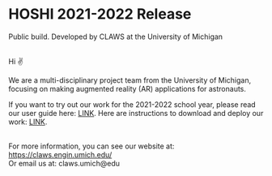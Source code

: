 # HOSHI 2021-2022 Release
Public build. Developed by CLAWS at the University of Michigan <br /><br />


Hi ✌<br />

We are a multi-disciplinary project team from the University of Michigan, focusing on making augmented reality (AR) applications for astronauts. 

If you want to try out our work for the 2021-2022 school year, please read our user guide here: [LINK](https://github.com/CLAWS-UMICH/HOSHI-2021-2022-Release/blob/main/HOSHI%20User%20Guide.pdf). Here are instructions to download and deploy our work: [LINK](https://docs.google.com/document/d/1HJeAH2WNf-irEHyyKs7cBDb0iwXsLeUMi_XbSqsd90A/edit?usp=sharing).<br /><br />

For more information, you can see our website at: https://claws.engin.umich.edu/ <br />
Or email us at: claws.umich@edu
